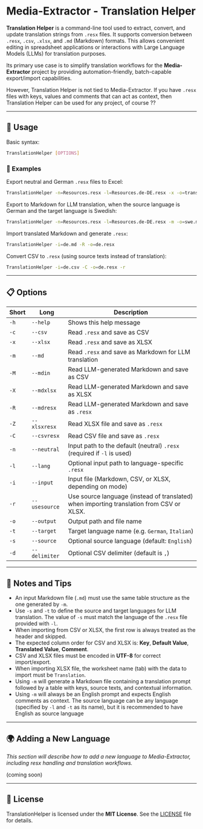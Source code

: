 ﻿# Media-Extractor - Translation Helper

**Translation Helper** is a command-line tool used to extract, convert, and update translation strings from `.resx` files. It supports conversion between `.resx`, `.csv`, `.xlsx`, and `.md` (Markdown) formats. This allows convenient editing in spreadsheet applications or interactions with Large Language Models (LLMs) for translation purposes.

Its primary use case is to simplify translation workflows for the **Media-Extractor** project by providing automation-friendly, batch-capable export/import capabilities.

However, Translation Helper is not tied to Media-Extractor. If you have `.resx` files with keys, values and comments that can act as context, then Translation Helper can be used for any project, of course ?? 

---

## 🚀 Usage

Basic syntax:

```bash
TranslationHelper [OPTIONS]
```

### 📌 Examples

Export neutral and German `.resx` files to Excel:

```bash
TranslationHelper -n=Resources.resx -l=Resources.de-DE.resx -x -o=translation.xlsx
```

Export to Markdown for LLM translation, when the source language is German and the target language is Swedish:

```bash
TranslationHelper -n=Resources.resx -l=Resources.de-DE.resx -m -o=swe.md -s=German -t=Swedish
```

Import translated Markdown and generate `.resx`:

```bash
TranslationHelper -i=de.md -R -o=de.resx
```

Convert CSV to `.resx` (using source texts instead of translation):

```bash
TranslationHelper -i=de.csv -C -o=de.resx -r
```

---

## 📋 Options

| Short | Long         | Description                                                                             |
|-------|--------------|---------------------------------------------------------------------------------------- |
| `-h`  | `--help`     | Shows this help message                                                                 |
| `-c`  | `--csv`      | Read `.resx` and save as CSV                                                            |
| `-x`  | `--xlsx`     | Read `.resx` and save as XLSX                                                           |
| `-m`  | `--md`       | Read `.resx` and save as Markdown for LLM translation                                   |
| `-M`  | `--mdin`     | Read LLM-generated Markdown and save as CSV                                             |
| `-X`  | `--mdxlsx`   | Read LLM-generated Markdown and save as XLSX                                            |
| `-R`  | `--mdresx`   | Read LLM-generated Markdown and save as `.resx`                                         |
| `-Z`  | `--xlsxresx` | Read XLSX file and save as `.resx`                                                      |
| `-C`  | `--csvresx`  | Read CSV file and save as `.resx`                                                       |
| `-n`  | `--neutral`  | Input path to the default (neutral) `.resx` (required if `-l` is used)                  |
| `-l`  | `--lang`     | Optional input path to language-specific `.resx`                                        |
| `-i`  | `--input`    | Input file (Markdown, CSV, or XLSX, depending on mode)                                  |
| `-r`  | `--usesource`| Use source language (instead of translated) when importing translation from CSV or XLSX.|
| `-o`  | `--output`   | Output path and file name                                                               |
| `-t`  | `--target`   | Target language name (e.g. `German`, `Italian`)                                         |
| `-s`  | `--source`   | Optional source language (default: `English`)                                           |
| `-d`  | `--delimiter`| Optional CSV delimiter (default is `,`)                                                 |

---

## 📎 Notes and Tips

- An input Markdown file (`.md`) must use the same table structure as the one generated by `-m`.
- Use `-s` and `-t` to define the source and target languages for LLM translation. The value of `-s` must match the language of the `.resx` file provided with `-l`.
- When importing from CSV or XLSX, the first row is always treated as the header and skipped.
- The expected column order for CSV and XLSX is: **Key**, **Default Value**, **Translated Value**, **Comment**.
- CSV and XLSX files must be encoded in **UTF-8** for correct import/export.
- When importing XLSX file, the worksheet name (tab) with the data to import must be `Translation`.
- Using `-m` will generate a Markdown file containing a translation prompt followed by a table with keys, source texts, and contextual information.
- Using `-m` will always be an English prompt and expects English comments as context. The source language can be any language (specified by `-l` and `-t` as its name), but it is recommended to have English as source language

---

## 🌍 Adding a New Language

*This section will describe how to add a new language to Media-Extractor, including resx handling and translation workflows.*

(coming soon)

---

## 📄 License

TranslationHelper is licensed under the **MIT License**. See the [LICENSE](LICENSE) file for details.
